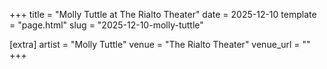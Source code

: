 +++
title = "Molly Tuttle at The Rialto Theater"
date = 2025-12-10
template = "page.html"
slug = "2025-12-10-molly-tuttle"

[extra]
artist = "Molly Tuttle"
venue = "The Rialto Theater"
venue_url = ""
+++
